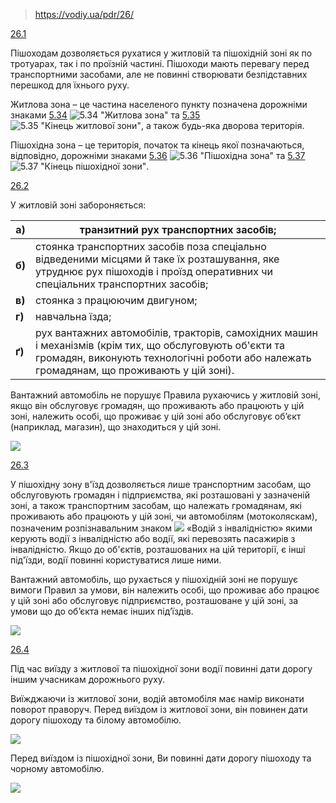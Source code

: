 > https://vodiy.ua/pdr/26/

[26.1](https://vodiy.ua/pdr/26/#261 "постійне посилання")

Пішоходам дозволяється рухатися у житловій та пішохідній зоні як по тротуарах, так і по проїзній частині. Пішоходи мають перевагу перед транспортними засобами, але не повинні створювати безпідставних перешкод для їхнього руху.

Житлова зона – це частина населеного пункту позначена дорожніми знаками [5.34](https://vodiy.ua/znaky/5/5.34/) ![5.34 "Житлова зона"](https://vodiy.ua/media/uploads/signs/5.34.png) та [5.35](https://vodiy.ua/znaky/5/5.35/) ![5.35 "Кінець житлової зони"](https://vodiy.ua/media/uploads/signs/5.35.png), а також будь-яка дворова територія.

Пішохідна зона – це територія, початок та кінець якої позначаються, відповідно, дорожніми знаками [5.36](https://vodiy.ua/znaky/5/5.36/) ![5.36 "Пішохідна зона"](https://vodiy.ua/media/uploads/signs/5.36.png) та [5.37](https://vodiy.ua/znaky/5/5.37/) ![5.37 "Кінець пішохідної зони"](https://vodiy.ua/media/uploads/signs/5.37.png).

[26.2](https://vodiy.ua/pdr/26/#262 "постійне посилання")

У житловій зоні забороняється:

| **a)** | транзитний рух транспортних засобів; |
| --- | --- |
| **б)** | стоянка транспортних засобів поза спеціально відведеними місцями й таке їх розташування, яке утруднює рух пішоходів і проїзд оперативних чи спеціальних транспортних засобів; |
| **в)** | стоянка з працюючим двигуном; |
| **г)** | навчальна їзда; |
| **ґ)** | рух вантажних автомобілів, тракторів, самохідних машин і механізмів (крім тих, що обслуговують об'єкти та громадян, виконують технологічні роботи або належать громадянам, що проживають у цій зоні). |

Вантажний автомобіль не порушує Правила рухаючись у житловій зоні, якщо він обслуговує громадян, що проживають або працюють у цій зоні, належить особі, що проживає у цій зоні або обслуговує об’єкт (наприклад, магазин), що знаходиться у цій зоні.

![](https://vodiy.ua/media/questions/520_.jpg)

[26.3](https://vodiy.ua/pdr/26/#263 "постійне посилання")

У пішохідну зону в'їзд дозволяється лише транспортним засобам, що обслуговують громадян і підприємства, які розташовані у зазначеній зоні, а також транспортним засобам, що належать громадянам, які проживають або працюють у цій зоні, чи автомобілям (мотоколяскам), позначеним розпізнавальним знаком ![](https://vodiy.ua/media/uploads/signs/8.6.png) «Водій з інвалідністю» якими керують водії з інвалідністю або водії, які перевозять пасажирів з інвалідністю. Якщо до об'єктів, розташованих на цій території, є інші під'їзди, водії повинні користуватися лише ними.

Вантажний автомобіль, що рухається у пішохідній зоні не порушує вимоги Правил за умови, він належить особі, що проживає або працює у цій зоні або обслуговує підприємство, розташоване у цій зоні, за умови що до об’єкта немає інших під’їздів.

![](https://vodiy.ua/media/questions/1355_.jpg)

[26.4](https://vodiy.ua/pdr/26/#264 "постійне посилання")

Під час виїзду з житлової та пішохідної зони водії повинні дати дорогу іншим учасникам дорожнього руху.

Виїжджаючи із житлової зони, водій автомобіля має намір виконати поворот праворуч. Перед виїздом із житлової зони, він повинен дати дорогу пішоходу та білому автомобілю.

![](https://vodiy.ua/media/questions/1019_.jpg)

Перед виїздом із пішохідної зони, Ви повинні дати дорогу пішоходу та чорному автомобілю.

![](https://vodiy.ua/media/questions/1334_.jpg)